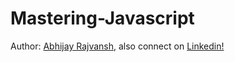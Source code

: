 # Mastering-Javascript

Author: [Abhijay Rajvansh](https://x.com/rajvanshtwt), also connect on [Linkedin!](https://linkedin.com/in/abhijayrajvansh)
